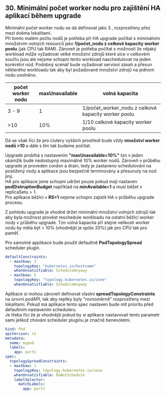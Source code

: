 ## 30. Minimální počet worker nodu pro zajištění HA aplikací během upgrade
Minimální počet worker nodu se dá definovat jako 3 , rozprostřeny přez mezi dvěma lokalitami.\
Při tomto malém počtu nodů je potřeba při HA upgrade počítat s minimálním množstvím volných resourců jako **1/počet_nodu z celkové kapacity worker poolu** (jak CPU tak RAM). Zároveň je potřeba počítat s možností že nějaký workload může vyžadovat velké množství zdrojů které sice v celkovém součtu jsou ale nejsme schopni tento workload naschedulovat na jeden konkrétní nód. Podobný scénář bude vyžadovat servisní zásah a přesun některého workloadu tak aby byl požadované množství zdrojů na jednom nodu uvolněno.

| počet worker nodu   |  maxUnavailable   | volná kapacita |
|--------------- | --------------- | ------------------ |
| 3 - 9       | 1   |        1/počet_worker_nodu z celkové kapacity worker poolu |
| >10        | 10%   |                  1/10 celkové kapacity worker poolu |

Dá se však říci že pro clutery vyšších prostředí bude vždy **množství worker nodů >10** a dále s tím tak budeme počítat.

Upgrade probíhá s nastavením **"maxUnavailable=10%"** tzn v jeden okamžik bude nedostupný maximálně 10% worker nodů. Zároveň v průběhu upgrade je proveden cordon a drain, tedy je zastaveno schedulování na postižený nody a aplikace jsou bezpečně terminovány a přesunuty na nod jiný.\
HA pro aplikace jsme schopni udržet pouze pokud mají nastaven **podDistruptionBudget** například na **minAvailable=1** a musí běžet v replicaSetu > 1.\
Pro aplikace běžící v **RS=1** nejsme schopni zajistit HA v průběhu upgrade procesu.

Z pohledu upgrade je vhodné držet minimální množství volných zdrojů tak aby byla možnost provést reschedule workloadu na ostatní běžící worker nody v průběhu upgrade. Tzn volná kapacita při stejné velikosti worker nodu by měla být > 10% (vhodnější je spíše 20%) jak pro CPU tak pro paměť.

Pro samotné applikace bude použit defaultně **PodTopologySpread** scheduler plugin.
```yaml
defaultConstraints:
  - maxSkew: 3
    topologyKey: "kubernetes.io/hostname"
    whenUnsatisfiable: ScheduleAnyway
  - maxSkew: 5
    topologyKey: "topology.kubernetes.io/zone"
    whenUnsatisfiable: ScheduleAnyway
```

Aplikace si mohou zároveň definovat vlastní **spreadTopologyConstraints** na úrovni podAPI, tak aby repliky byly "rovnoměrně" rozprostřeny mezi lokalitami. Pokud má aplikace tento spec nastaven bude mít prioritu před defaultním nastavením scheduleru.\
Je třeba říci že je vhodnější pokud by si aplikace nastavovali tento parametr sami jelikož chování scheduler pluginu je značně benevoletní.
```yaml
kind: Pod
apiVersion: v1
metadata:
  name: mypod
  labels:
    app: part1
spec:
  topologySpreadConstraints:
  - maxSkew: 1
    topologyKey: topology.kubernetes.io/zone 
    whenUnsatisfiable: DoNotSchedule
    labelSelector:
      matchLabels:
        app: part1
```

